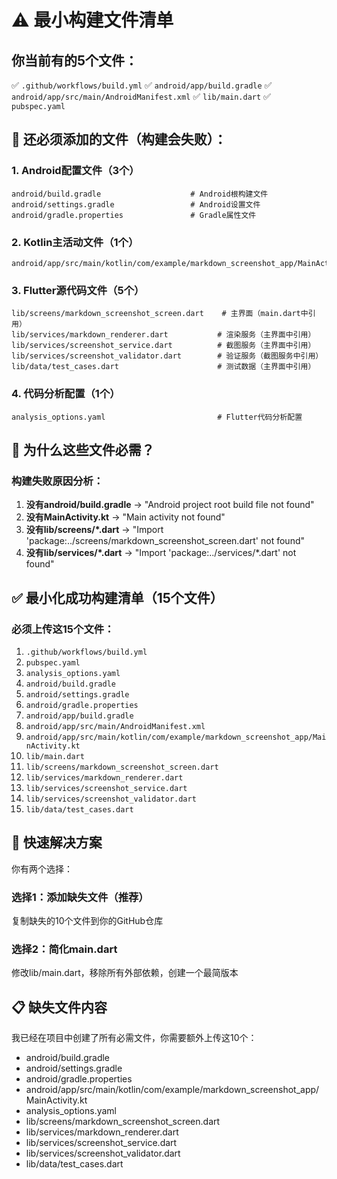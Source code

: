 # ⚠️ 最小构建文件清单

## 你当前有的5个文件：
✅ `.github/workflows/build.yml`
✅ `android/app/build.gradle` 
✅ `android/app/src/main/AndroidManifest.xml`
✅ `lib/main.dart`
✅ `pubspec.yaml`

## 🔴 还必须添加的文件（构建会失败）：

### 1. Android配置文件（3个）
```
android/build.gradle                    # Android根构建文件
android/settings.gradle                 # Android设置文件  
android/gradle.properties               # Gradle属性文件
```

### 2. Kotlin主活动文件（1个）
```
android/app/src/main/kotlin/com/example/markdown_screenshot_app/MainActivity.kt
```

### 3. Flutter源代码文件（5个）
```
lib/screens/markdown_screenshot_screen.dart    # 主界面（main.dart中引用）
lib/services/markdown_renderer.dart           # 渲染服务（主界面中引用）
lib/services/screenshot_service.dart          # 截图服务（主界面中引用）
lib/services/screenshot_validator.dart        # 验证服务（截图服务中引用）
lib/data/test_cases.dart                      # 测试数据（主界面中引用）
```

### 4. 代码分析配置（1个）
```
analysis_options.yaml                         # Flutter代码分析配置
```

## 🚨 为什么这些文件必需？

### 构建失败原因分析：
1. **没有android/build.gradle** → "Android project root build file not found"
2. **没有MainActivity.kt** → "Main activity not found" 
3. **没有lib/screens/*.dart** → "Import 'package:../screens/markdown_screenshot_screen.dart' not found"
4. **没有lib/services/*.dart** → "Import 'package:../services/*.dart' not found"

## ✅ 最小化成功构建清单（15个文件）

### 必须上传这15个文件：
1. `.github/workflows/build.yml`
2. `pubspec.yaml`
3. `analysis_options.yaml`
4. `android/build.gradle`
5. `android/settings.gradle` 
6. `android/gradle.properties`
7. `android/app/build.gradle`
8. `android/app/src/main/AndroidManifest.xml`
9. `android/app/src/main/kotlin/com/example/markdown_screenshot_app/MainActivity.kt`
10. `lib/main.dart`
11. `lib/screens/markdown_screenshot_screen.dart`
12. `lib/services/markdown_renderer.dart`
13. `lib/services/screenshot_service.dart`
14. `lib/services/screenshot_validator.dart`
15. `lib/data/test_cases.dart`

## 🎯 快速解决方案

你有两个选择：

### 选择1：添加缺失文件（推荐）
复制缺失的10个文件到你的GitHub仓库

### 选择2：简化main.dart
修改lib/main.dart，移除所有外部依赖，创建一个最简版本

## 📋 缺失文件内容

我已经在项目中创建了所有必需文件，你需要额外上传这10个：
- android/build.gradle
- android/settings.gradle  
- android/gradle.properties
- android/app/src/main/kotlin/com/example/markdown_screenshot_app/MainActivity.kt
- analysis_options.yaml
- lib/screens/markdown_screenshot_screen.dart
- lib/services/markdown_renderer.dart
- lib/services/screenshot_service.dart
- lib/services/screenshot_validator.dart
- lib/data/test_cases.dart